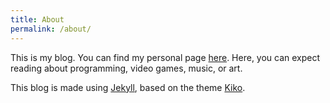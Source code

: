 ```yaml
---
title: About
permalink: /about/
---
```


This is my blog. You can find my personal page [here](https://soreine.github.io/). Here, you can expect reading about programming, video games, music, or art.

This blog is made using [Jekyll](http://jekyllrb.com), based on the theme [Kiko](http://github.com/gfjaru/Kiko).

